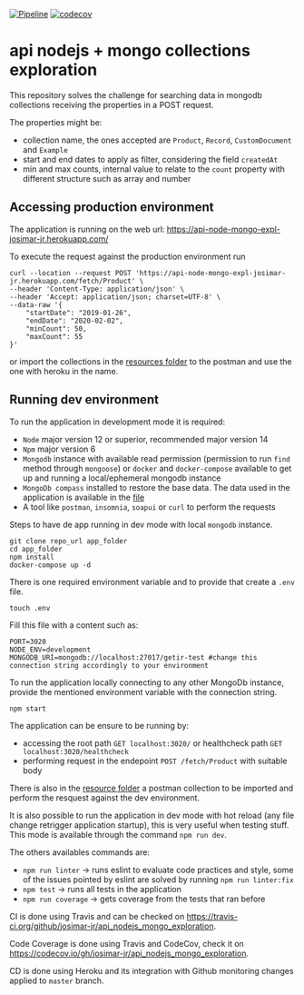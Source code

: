 [![Pipeline](https://github.com/josimar-jr/api_nodejs_mongo_exploration/actions/workflows/node.js.yml/badge.svg)](https://github.com/josimar-jr/api_nodejs_mongo_exploration/actions) [![codecov](https://codecov.io/gh/josimar-jr/api_nodejs_mongo_exploration/branch/master/graph/badge.svg)](https://codecov.io/gh/josimar-jr/api_nodejs_mongo_exploration)


# api nodejs + mongo collections exploration
This repository solves the challenge for searching data in mongodb collections receiving the properties in a POST request.

The properties might be:
- collection name, the ones accepted are `Product`, `Record`, `CustomDocument` and `Example`
- start and end dates to apply as filter, considering the field `createdAt`
- min and max counts, internal value to relate to the `count` property with different structure such as array and number

## Accessing production environment
The application is running on the web url: https://api-node-mongo-expl-josimar-jr.herokuapp.com/

To execute the request against the production environment run 
```
curl --location --request POST 'https://api-node-mongo-expl-josimar-jr.herokuapp.com/fetch/Product' \
--header 'Content-Type: application/json' \
--header 'Accept: application/json; charset=UTF-8' \
--data-raw '{
    "startDate": "2019-01-26",
    "endDate": "2020-02-02",
    "minCount": 50,
    "maxCount": 55
}'
```
or import the collections in the [resources folder](./resources/postman.zip) to the postman and use the one with heroku in the name.

## Running dev environment
To run the application in development mode it is required:
- `Node` major version 12 or superior, recommended major version 14
- `Npm` major version 6
- `Mongodb` instance with available read permission (permission to run `find` method through `mongoose`) or `docker` and `docker-compose` available to get up and running a local/ephemeral mongodb instance
- `MongoDb compass` installed to restore the base data. The data used in the application is available in the [file](./resources/mongodb_data.zip)
- A tool like `postman`, `insomnia`, `soapui` or `curl` to perform the requests

Steps to have de app running in dev mode with local `mongodb` instance.
```
git clone repo_url app_folder
cd app_folder
npm install
docker-compose up -d
```
There is one required environment variable and to provide that create a `.env` file.
```
touch .env
```
Fill this file with a content such as:
```
PORT=3020
NODE_ENV=development
MONGODB_URI=mongodb://localhost:27017/getir-test #change this connection string accordingly to your environment
```
To run the application locally connecting to any other MongoDb instance, provide the mentioned environment variable with the connection string.

```
npm start
```

The application can be ensure to be running by:
- accessing the root path `GET localhost:3020/` or healthcheck path `GET localhost:3020/healthcheck`
- performing request in the endepoint `POST /fetch/Product` with suitable body

There is also in the [resource folder](./resources/postman.zip) a postman collection to be imported and perform the resquest against the dev environment.

It is also possible to run the application in dev mode with hot reload (any file change retrigger application startup), this is very useful when testing stuff. This mode is available through the command `npm run dev`.

The others availables commands are:
- `npm run linter` -> runs eslint to evaluate code practices and style, some of the issues pointed by eslint are solved by running `npm run linter:fix`
- `npm test` -> runs all tests in the application
- `npm run coverage` -> gets coverage from the tests that ran before

CI is done using Travis and can be checked on https://travis-ci.org/github/josimar-jr/api_nodejs_mongo_exploration.

Code Coverage is done using Travis and CodeCov, check it on https://codecov.io/gh/josimar-jr/api_nodejs_mongo_exploration.

CD is done using Heroku and its integration with Github monitoring changes applied to `master` branch.
